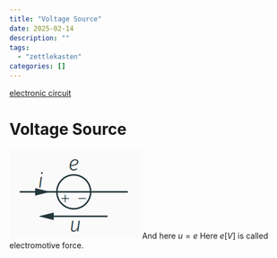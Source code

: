 ```yaml
---
title: "Voltage Source"
date: 2025-02-14
description: ""
tags: 
  - "zettlekasten"
categories: []
---
```


[electronic circuit](electronic%20circuit)
# Voltage Source
![Pasted image 20221026205842](../attachments/Pasted%20image%2020221026205842.png)
And here $u=e$
Here $e[V]$ is called electromotive force.